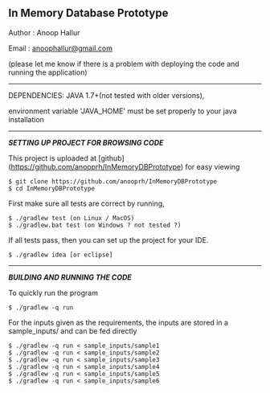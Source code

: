 In Memory Database Prototype
--------
Author : Anoop Hallur

Email  : anoophallur@gmail.com

(please let me  know if there is a problem with deploying the code and running the application)

***

DEPENDENCIES: JAVA 1.7+(not tested with older versions),
 
environment variable 'JAVA_HOME' must be set properly to your java installation

***

***SETTING UP PROJECT FOR BROWSING CODE***

This project is uploaded at [github] (https://github.com/anooprh/InMemoryDBPrototype) for easy viewing

```shell 
$ git clone https://github.com/anooprh/InMemoryDBPrototype    
$ cd InMemoryDBPrototype
```
First make sure all tests are correct by running, 

```shell
$ ./gradlew test (on Linux / MacOS) 
$ ./gradlew.bat test (on Windows ? not tested ?)
```

If all tests pass, then you can set up the project for your IDE. 

```shell
$ ./gradlew idea [or eclipse] 
```

***

***BUILDING AND RUNNING THE CODE***

To quickly run the program

```shell
$ ./gradlew -q run
```
For the inputs given as the requirements, the inputs are stored in a sample_inputs/ and can be fed directly

```shell
$ ./gradlew -q run < sample_inputs/sample1
$ ./gradlew -q run < sample_inputs/sample2
$ ./gradlew -q run < sample_inputs/sample3
$ ./gradlew -q run < sample_inputs/sample4
$ ./gradlew -q run < sample_inputs/sample5
$ ./gradlew -q run < sample_inputs/sample6
```

